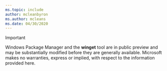 ```yaml
---
ms.topic: include
author: mcleanbyron
ms.author: mcleans
ms.date: 04/30/2020
---
```


> [!IMPORTANT]
> Windows Package Manager and the **winget** tool are in public preview and may be substantially modified before they are generally available. Microsoft makes no warranties, express or implied, with respect to the information provided here.
